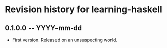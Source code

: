 # Revision history for learning-haskell

## 0.1.0.0  -- YYYY-mm-dd

* First version. Released on an unsuspecting world.
